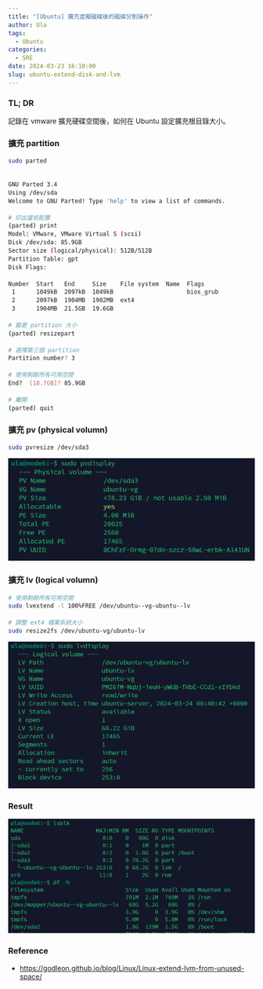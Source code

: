 ```yaml
---
title: "[Ubuntu] 擴充虛擬磁碟後的磁碟分割操作"
author: Ula
tags:
  - Ubuntu
categories:
  - SRE
date: 2024-03-23 16:10:00
slug: ubuntu-extend-disk-and-lvm
---
```


### TL; DR

記錄在 vmware 擴充硬碟空間後，如何在 Ubuntu 設定擴充根目錄大小。

<!--more-->

### 擴充 partition

```sh
sudo parted
```

```sh

GNU Parted 3.4
Using /dev/sda
Welcome to GNU Parted! Type 'help' to view a list of commands.

# 印出當前配置
(parted) print
Model: VMware, VMware Virtual S (scsi)
Disk /dev/sda: 85.9GB
Sector size (logical/physical): 512B/512B
Partition Table: gpt
Disk Flags:

Number  Start   End     Size    File system  Name  Flags
 1      1049kB  2097kB  1049kB                     bios_grub
 2      2097kB  1904MB  1902MB  ext4
 3      1904MB  21.5GB  19.6GB

# 變更 partition 大小
(parted) resizepart

# 選擇第三個 partition
Partition number? 3

# 使用剩餘所有可用空間
End?  [18.7GB]? 85.9GB

# 離開
(parted) quit
```

### 擴充 pv (physical volumn)

```sh
sudo pvresize /dev/sda3
```

![](pvdisplay.png)

### 擴充 lv (logical volumn)

```sh
# 使用剩餘所有可用空間
sudo lvextend -l 100%FREE /dev/ubuntu--vg-ubuntu--lv

# 調整 ext4 檔案系統大小
sudo resize2fs /dev/ubuntu-vg/ubuntu-lv
```

![](lvdisplay.png)

### Result

![](result.png)

### Reference

- https://godleon.github.io/blog/Linux/Linux-extend-lvm-from-unused-space/
